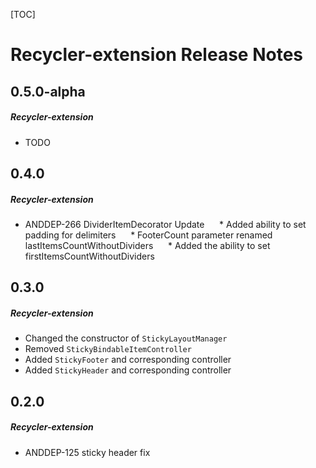 [TOC]
# Recycler-extension Release Notes
## 0.5.0-alpha
##### Recycler-extension
* TODO
## 0.4.0
##### Recycler-extension
* ANDDEP-266 DividerItemDecorator Update
     * Added ability to set padding for delimiters
     * FooterCount parameter renamed lastItemsCountWithoutDividers
     * Added the ability to set firstItemsCountWithoutDividers
## 0.3.0
##### Recycler-extension
* Changed the constructor of `StickyLayoutManager`
* Removed `StickyBindableItemController`
* Added `StickyFooter` and corresponding controller
* Added `StickyHeader` and corresponding controller
## 0.2.0
##### Recycler-extension
* ANDDEP-125 sticky header fix